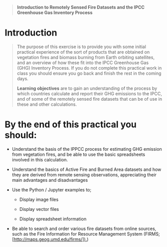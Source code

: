 
> **Introduction to Remotely Sensed Fire Datasets and the IPCC
> Greenhouse Gas Inventory Process**

Introduction
============

> The purpose of this exercise is to provide you with some initial
> practical experience of the sort of products that are obtained on
> vegetation fires and biomass burning from Earth orbiting satellites,
> and an overview of how these fit into the IPCC Greenhouse Gas (GHG)
> Inventory Process. If you do not complete this
> practical work in class you should ensure you go back and finish the
> rest in the coming days.
>
> **Learning objectives** are to gain an understanding of the process by
> which countries calculate and report their GHG emissions to the IPCC,
> and of some of the remotely sensed fire datasets that can be of use in
> these and other calculations.

By the end of this practical you should:
========================================

-   Understand the basis of the IPPCC process for estimating GHG
    emission from vegetation fires, and be able to use the basic
    spreadsheets involved in this calculation.

-   Understand the basics of Active Fire and Burned Area datasets and
    how they are derived from remote sensing observations, appreciating
    their main advantages and disadvantages

-   Use the Python / Jupyter examples to;

    -   Display image files

    -   Display vector files

    -   Display spreadsheet information

-   Be able to search and order various fire datasets from online
    sources, such as the Fire Information for Resource Management System
    (FIRMS;
    [[http://maps.geog.umd.edu/firms/]).](http://maps.geog.umd.edu/firms/))



